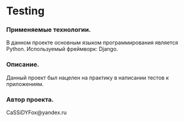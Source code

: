 <h1>Testing</h1>
<h3>Применяемые технологии.</h3>
    В данном проекте основным языком программирования является Python. Используемый фреймворк: Django.
<h3>Описание.</h3>
    Данный проект был нацелен на практику в написании тестов к приложениям.
<h3>Автор проекта.</h3> CaSSiDYFox@yandex.ru
